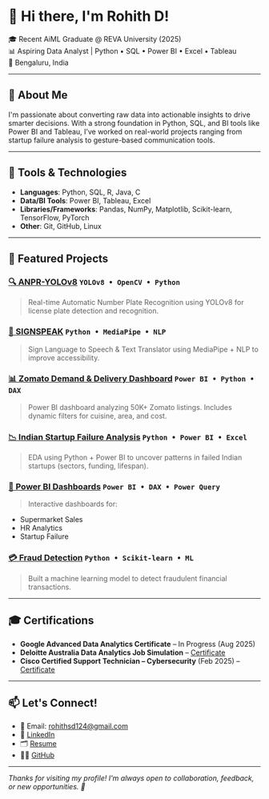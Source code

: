 # 👋 Hi there, I'm Rohith D!

🎓 Recent AiML Graduate @ REVA University (2025)    
📊 Aspiring Data Analyst | Python • SQL • Power BI • Excel • Tableau  
📍 Bengaluru, India

---

## 🚀 About Me
I'm passionate about converting raw data into actionable insights to drive smarter decisions. With a strong foundation in Python, SQL, and BI tools like Power BI and Tableau, I’ve worked on real-world projects ranging from startup failure analysis to gesture-based communication tools.

---

## 🔧 Tools & Technologies
- **Languages**: Python, SQL, R, Java, C  
- **Data/BI Tools**: Power BI, Tableau, Excel  
- **Libraries/Frameworks**: Pandas, NumPy, Matplotlib, Scikit-learn, TensorFlow, PyTorch  
- **Other**: Git, GitHub, Linux

---

## 📂 Featured Projects

### [🔍 ANPR-YOLOv8](https://github.com/rds-124/ANPR-YOLOv8) `YOLOv8 • OpenCV • Python`
> Real-time Automatic Number Plate Recognition using YOLOv8 for license plate detection and recognition.

### [🧠 SIGNSPEAK](https://github.com/rds-124/SIGNSPEAK) `Python • MediaPipe • NLP`
> Sign Language to Speech & Text Translator using MediaPipe + NLP to improve accessibility.

### [📊 Zomato Demand & Delivery Dashboard](https://github.com/rds-124/PowerBI-Dashboards) `Power BI • Python • DAX`
> Power BI dashboard analyzing 50K+ Zomato listings. Includes dynamic filters for cuisine, area, and cost.

### [📉 Indian Startup Failure Analysis](https://github.com/rds-124/Indian-Startup-Failure-Analysis) `Python • Power BI • Excel`
> EDA using Python + Power BI to uncover patterns in failed Indian startups (sectors, funding, lifespan).

### [💼 Power BI Dashboards](https://github.com/rds-124/PowerBI-Dashboards) `Power BI • DAX • Power Query`
> Interactive dashboards for:
- Supermarket Sales
- HR Analytics
- Startup Failure

### [💳 Fraud Detection](https://github.com/rds-124/Fraud-Detection) `Python • Scikit-learn • ML`
> Built a machine learning model to detect fraudulent financial transactions.

---

## 🎓 Certifications
- **Google Advanced Data Analytics Certificate** – In Progress (Aug 2025)  
- **Deloitte Australia Data Analytics Job Simulation** – [Certificate](https://drive.google.com/file/d/1uBhehAgjZ5OdgHyaEpaZHTwKO1yyGHY9/view)  
- **Cisco Certified Support Technician – Cybersecurity** (Feb 2025) – [Certificate](https://drive.google.com/file/d/1wc76dMfS1MWv-O8MJyiwgdvIAPFk__5d/view)

---

## 📫 Let's Connect!
- 📧 Email: rohithsd124@gmail.com  
- 💼 [LinkedIn](https://linkedin.com/in/rohith124)  
- 🗂️ [Resume](https://drive.google.com/file/d/1uBhehAgjZ5OdgHyaEpaZHTwKO1yyGHY9/view)  
- 🧑‍💻 [GitHub](https://github.com/rds-124)

---

*Thanks for visiting my profile! I'm always open to collaboration, feedback, or new opportunities. 🚀*
